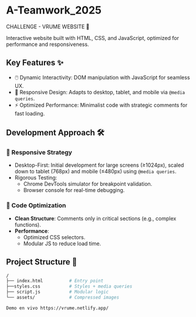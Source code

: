 # A-Teamwork_2025
 CHALLENGE - VRUME WEBSITE 🚀

Interactive website built with HTML, CSS, and JavaScript, optimized for performance and responsiveness.

## Key Features ✨
- 🖱️ Dynamic Interactivity: DOM manipulation with JavaScript for seamless UX.
- 📱 Responsive Design: Adapts to desktop, tablet, and mobile via `@media queries`.
- ⚡ Optimized Performance: Minimalist code with strategic comments for fast loading.

## Development Approach 🛠️
### 📐 Responsive Strategy
- Desktop-First: Initial development for large screens (≥1024px), scaled down to tablet (768px) and mobile (≤480px) using `@media queries`.
- Rigorous Testing:
  - Chrome DevTools simulator for breakpoint validation.
  - Browser console for real-time debugging.

### 🚀 Code Optimization
- **Clean Structure**: Comments only in critical sections (e.g., complex functions).
- **Performance**:
  - Optimized CSS selectors.
  - Modular JS to reduce load time.

## Project Structure 📂
```bash
/
├── index.html          # Entry point
├──styles.css           # Styles + media queries
├── script.js           # Modular logic
└── assets/             # Compressed images

Demo en vivo https://vrume.netlify.app/
